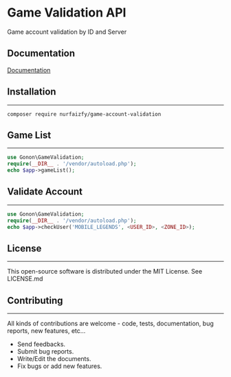 # Game Validation API
 Game account validation by ID and Server

## Documentation
[Documentation](https://documenter.getpostman.com/view/10409939/UzBmLSJa)
 
## Installation
------------
```
composer require nurfaizfy/game-account-validation
```
## Game List
------------
```php
use Gonon\GameValidation;
require(__DIR__ . '/vendor/autoload.php');
echo $app->gameList();
```
## Validate Account
------------
```php
use Gonon\GameValidation;
require(__DIR__ . '/vendor/autoload.php');
echo $app->checkUser('MOBILE_LEGENDS', <USER_ID>, <ZONE_ID>);
```
## License
------------

This open-source software is distributed under the MIT License. See LICENSE.md

## Contributing
------------

All kinds of contributions are welcome - code, tests, documentation, bug reports, new features, etc...

* Send feedbacks.
* Submit bug reports.
* Write/Edit the documents.
* Fix bugs or add new features.